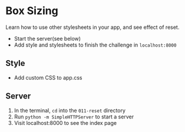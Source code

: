 # Box Sizing
Learn how to use other stylesheets in your app, and see effect of reset.

* Start the server(see below)
* Add style and stylesheets to finish the challenge in `localhost:8000`

## Style
* Add custom CSS to app.css

## Server
1. In the terminal, `cd` into the `011-reset` directory
1. Run `python -m SimpleHTTPServer` to start a server
1. Visit localhost:8000 to see the index page
